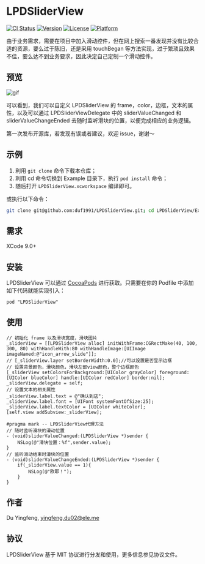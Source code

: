 # LPDSliderView

[![CI Status](https://img.shields.io/travis/Du%20Yingfeng/LPDSliderView.svg?style=flat)](https://travis-ci.org/Du%20Yingfeng/LPDSliderView)
[![Version](https://img.shields.io/cocoapods/v/LPDSliderView.svg?style=flat)](http://cocoapods.org/pods/LPDSliderView)
[![License](https://img.shields.io/cocoapods/l/LPDSliderView.svg?style=flat)](http://cocoapods.org/pods/LPDSliderView)
[![Platform](https://img.shields.io/cocoapods/p/LPDSliderView.svg?style=flat)](http://cocoapods.org/pods/LPDSliderView)

由于业务需求，需要在项目中加入滑动控件，但在网上搜索一番发现并没有比较合适的资源，要么过于陈旧，还是采用 touchBegan 等方法实现，过于繁琐且效果不佳，要么达不到业务要求，因此决定自己定制一个滑动控件。

## 预览

![gif](https://user-images.githubusercontent.com/20440035/32892241-87152042-cb10-11e7-91e6-8f4d7c6fb0ab.gif)

可以看到，我们可以自定义 LPDSliderView 的 frame，color，边框，文本的属性，以及可以通过 LPDSliderViewDelegate 中的 sliderValueChanged 和 sliderValueChangeEnded 去随时监听滑块的位置，以便完成相应的业务逻辑。

第一次发布开源库，若发现有误或者建议，欢迎 issue，谢谢～

## 示例

1. 利用 `git clone` 命令下载本仓库；
2. 利用 cd 命令切换到 Example 目录下，执行 `pod install` 命令；
3. 随后打开 `LPDSliderView.xcworkspace` 编译即可。

或执行以下命令：

```bash
git clone git@github.com:duf1991/LPDSliderView.git; cd LPDSliderView/Example; pod install; open LPDSliderView.xcworkspace
```

## 需求

XCode 9.0+

## 安装

LPDSliderView 可以通过 [CocoaPods](http://cocoapods.org) 进行获取。只需要在你的 Podfile 中添加如下代码就能实现引入：

```
pod "LPDSliderView"
```

## 使用

```
// 初始化 frame 以及滑块宽度，滑块图片
_sliderView = [[LPDSliderView alloc] initWithFrame:CGRectMake(40, 100, 300, 80) withHandleWith:80 withHandleImage:[UIImage imageNamed:@"icon_arrow_slide"]];
// [_sliderView.layer setBorderWidth:0.0];//可以设置是否显示边框
// 设置背景颜色，滑块颜色，滑块左部view颜色，整个边框颜色
[_sliderView setColorsForBackground:[UIColor grayColor] foreground:[UIColor blueColor] handle:[UIColor redColor] border:nil];
_sliderView.delegate = self;
// 设置文本的相关属性
_sliderView.label.text = @"确认到店";
_sliderView.label.font = [UIFont systemFontOfSize:25];
_sliderView.label.textColor = [UIColor whiteColor];
[self.view addSubview:_sliderView];

#pragma mark -- LPDSliderView代理方法
// 随时监听滑块的滑动位置
- (void)sliderValueChanged:(LPDSliderView *)sender {
    NSLog(@"滑块位置：%f",sender.value);
}
// 监听滑动结束时滑块的位置
- (void)sliderValueChangeEnded:(LPDSliderView *)sender {
    if(_sliderView.value == 1){
        NSLog(@"欧耶！");
    }
}
```

## 作者

Du Yingfeng, yingfeng.du02@ele.me

## 协议

LPDSliderView 基于 MIT 协议进行分发和使用，更多信息参见协议文件。
